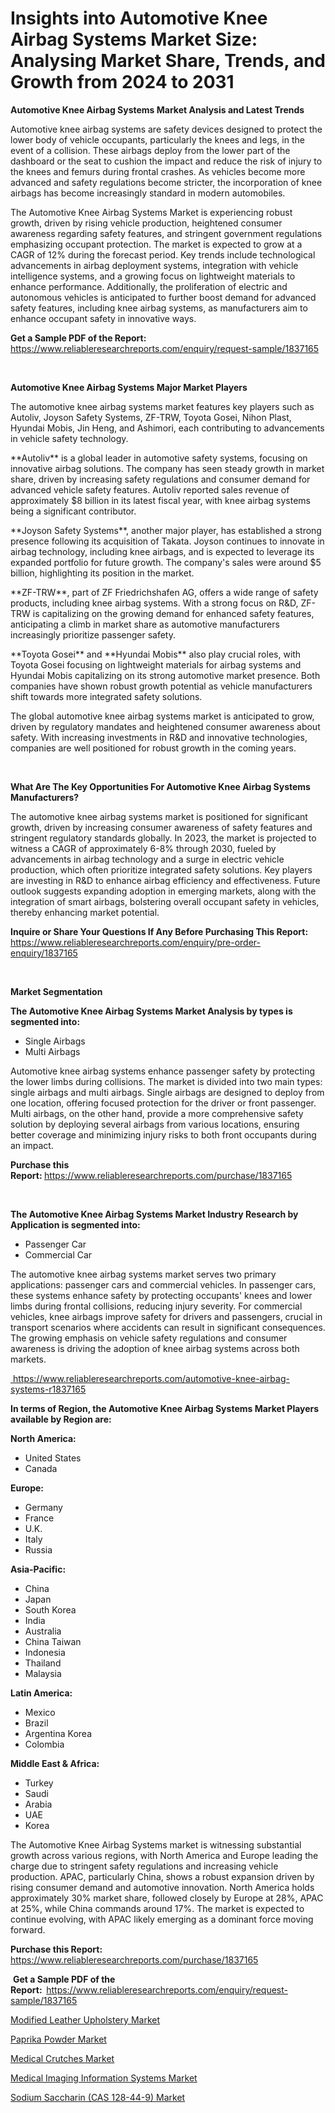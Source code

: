 <p><h1>Insights into Automotive Knee Airbag Systems Market Size: Analysing Market Share, Trends, and Growth from 2024 to 2031</h1></p><p><strong>Automotive Knee Airbag Systems Market Analysis and Latest Trends</strong></p>
<p><p>Automotive knee airbag systems are safety devices designed to protect the lower body of vehicle occupants, particularly the knees and legs, in the event of a collision. These airbags deploy from the lower part of the dashboard or the seat to cushion the impact and reduce the risk of injury to the knees and femurs during frontal crashes. As vehicles become more advanced and safety regulations become stricter, the incorporation of knee airbags has become increasingly standard in modern automobiles.</p><p>The Automotive Knee Airbag Systems Market is experiencing robust growth, driven by rising vehicle production, heightened consumer awareness regarding safety features, and stringent government regulations emphasizing occupant protection. The market is expected to grow at a CAGR of 12% during the forecast period. Key trends include technological advancements in airbag deployment systems, integration with vehicle intelligence systems, and a growing focus on lightweight materials to enhance performance. Additionally, the proliferation of electric and autonomous vehicles is anticipated to further boost demand for advanced safety features, including knee airbag systems, as manufacturers aim to enhance occupant safety in innovative ways.</p></p>
<p><strong>Get a Sample PDF of the Report:&nbsp;</strong> <a href="https://www.reliableresearchreports.com/enquiry/request-sample/1837165?utm_campaign=3&utm_medium=2&utm_source=Github&utm_content=ia&utm_term=04112024&utm_id=automotive-knee-airbag-systems">https://www.reliableresearchreports.com/enquiry/request-sample/1837165</a></p>
<p>&nbsp;</p>
<p><strong>Automotive Knee Airbag Systems Major Market Players</strong></p>
<p><p>The automotive knee airbag systems market features key players such as Autoliv, Joyson Safety Systems, ZF-TRW, Toyota Gosei, Nihon Plast, Hyundai Mobis, Jin Heng, and Ashimori, each contributing to advancements in vehicle safety technology.</p><p>**Autoliv** is a global leader in automotive safety systems, focusing on innovative airbag solutions. The company has seen steady growth in market share, driven by increasing safety regulations and consumer demand for advanced vehicle safety features. Autoliv reported sales revenue of approximately $8 billion in its latest fiscal year, with knee airbag systems being a significant contributor.</p><p>**Joyson Safety Systems**, another major player, has established a strong presence following its acquisition of Takata. Joyson continues to innovate in airbag technology, including knee airbags, and is expected to leverage its expanded portfolio for future growth. The company's sales were around $5 billion, highlighting its position in the market.</p><p>**ZF-TRW**, part of ZF Friedrichshafen AG, offers a wide range of safety products, including knee airbag systems. With a strong focus on R&D, ZF-TRW is capitalizing on the growing demand for enhanced safety features, anticipating a climb in market share as automotive manufacturers increasingly prioritize passenger safety.</p><p>**Toyota Gosei** and **Hyundai Mobis** also play crucial roles, with Toyota Gosei focusing on lightweight materials for airbag systems and Hyundai Mobis capitalizing on its strong automotive market presence. Both companies have shown robust growth potential as vehicle manufacturers shift towards more integrated safety solutions.</p><p>The global automotive knee airbag systems market is anticipated to grow, driven by regulatory mandates and heightened consumer awareness about safety. With increasing investments in R&D and innovative technologies, companies are well positioned for robust growth in the coming years.</p></p>
<p>&nbsp;</p>
<p><strong>What Are The Key Opportunities For Automotive Knee Airbag Systems Manufacturers?</strong></p>
<p><p>The automotive knee airbag systems market is positioned for significant growth, driven by increasing consumer awareness of safety features and stringent regulatory standards globally. In 2023, the market is projected to witness a CAGR of approximately 6-8% through 2030, fueled by advancements in airbag technology and a surge in electric vehicle production, which often prioritize integrated safety solutions. Key players are investing in R&D to enhance airbag efficiency and effectiveness. Future outlook suggests expanding adoption in emerging markets, along with the integration of smart airbags, bolstering overall occupant safety in vehicles, thereby enhancing market potential.</p></p>
<p><strong>Inquire or Share Your Questions If Any Before Purchasing This Report:</strong> <a href="https://www.reliableresearchreports.com/enquiry/pre-order-enquiry/1837165?utm_campaign=3&utm_medium=2&utm_source=Github&utm_content=ia&utm_term=04112024&utm_id=automotive-knee-airbag-systems">https://www.reliableresearchreports.com/enquiry/pre-order-enquiry/1837165</a></p>
<p>&nbsp;</p>
<p><strong>Market Segmentation</strong></p>
<p><strong>The Automotive Knee Airbag Systems Market Analysis by types is segmented into:</strong></p>
<p><ul><li>Single Airbags</li><li>Multi Airbags</li></ul></p>
<p><p>Automotive knee airbag systems enhance passenger safety by protecting the lower limbs during collisions. The market is divided into two main types: single airbags and multi airbags. Single airbags are designed to deploy from one location, offering focused protection for the driver or front passenger. Multi airbags, on the other hand, provide a more comprehensive safety solution by deploying several airbags from various locations, ensuring better coverage and minimizing injury risks to both front occupants during an impact.</p></p>
<p><strong>Purchase this Report:&nbsp;</strong><a href="https://www.reliableresearchreports.com/purchase/1837165?utm_campaign=3&utm_medium=2&utm_source=Github&utm_content=ia&utm_term=04112024&utm_id=automotive-knee-airbag-systems">https://www.reliableresearchreports.com/purchase/1837165</a></p>
<p>&nbsp;</p>
<p><strong>The Automotive Knee Airbag Systems Market Industry Research by Application is segmented into:</strong></p>
<p><ul><li>Passenger Car</li><li>Commercial Car</li></ul></p>
<p><p>The automotive knee airbag systems market serves two primary applications: passenger cars and commercial vehicles. In passenger cars, these systems enhance safety by protecting occupants' knees and lower limbs during frontal collisions, reducing injury severity. For commercial vehicles, knee airbags improve safety for drivers and passengers, crucial in transport scenarios where accidents can result in significant consequences. The growing emphasis on vehicle safety regulations and consumer awareness is driving the adoption of knee airbag systems across both markets.</p></p>
<p><a href="https://www.reliableresearchreports.com/automotive-knee-airbag-systems-r1837165?utm_campaign=3&utm_medium=2&utm_source=Github&utm_content=ia&utm_term=04112024&utm_id=automotive-knee-airbag-systems">&nbsp;https://www.reliableresearchreports.com/automotive-knee-airbag-systems-r1837165</a></p>
<p><strong>In terms of Region, the Automotive Knee Airbag Systems Market Players available by Region are:</strong></p>
<p>
    <p> <strong> North America: </strong>
        <ul>
            <li>United States</li>
            <li>Canada</li>
        </ul>
        </p> 
    <p> <strong> Europe: </strong>
        <ul>
            <li>Germany</li>
            <li>France</li>
            <li>U.K.</li>
            <li>Italy</li>
            <li>Russia</li>
        </ul>
        </p> 
    <p> <strong> Asia-Pacific: </strong>
        <ul>
            <li>China</li>
            <li>Japan</li>
            <li>South Korea</li>
            <li>India</li>
            <li>Australia</li>
            <li>China Taiwan</li>
            <li>Indonesia</li>
            <li>Thailand</li>
            <li>Malaysia</li>
        </ul>
        </p> 
    <p> <strong> Latin America: </strong>
        <ul>
            <li>Mexico</li>
            <li>Brazil</li>
            <li>Argentina Korea</li>
            <li>Colombia</li>
        </ul>
        </p> 
    <p> <strong> Middle East & Africa: </strong>
        <ul>
            <li>Turkey</li>
            <li>Saudi</li>
            <li>Arabia</li>
            <li>UAE</li>
            <li>Korea</li>
        </ul>
    </p>
    </p>
<p><p>The Automotive Knee Airbag Systems market is witnessing substantial growth across various regions, with North America and Europe leading the charge due to stringent safety regulations and increasing vehicle production. APAC, particularly China, shows a robust expansion driven by rising consumer demand and automotive innovation. North America holds approximately 30% market share, followed closely by Europe at 28%, APAC at 25%, while China commands around 17%. The market is expected to continue evolving, with APAC likely emerging as a dominant force moving forward.</p></p>
<p><strong>Purchase this Report: </strong><a href="https://www.reliableresearchreports.com/purchase/1837165?utm_campaign=3&utm_medium=2&utm_source=Github&utm_content=ia&utm_term=04112024&utm_id=automotive-knee-airbag-systems">https://www.reliableresearchreports.com/purchase/1837165</a></p>
<p>&nbsp;<strong>Get a Sample PDF of the Report:&nbsp;&nbsp;</strong><a href="https://www.reliableresearchreports.com/enquiry/request-sample/1837165?utm_campaign=3&utm_medium=2&utm_source=Github&utm_content=ia&utm_term=04112024&utm_id=automotive-knee-airbag-systems">https://www.reliableresearchreports.com/enquiry/request-sample/1837165</a></p>
<p><strong></strong></p>
<p><p><a href="https://github.com/lambertr3e8v/Market-Research-Report-List-1/blob/main/modified-leather-upholstery-market.md?utm_campaign=3&utm_medium=2&utm_source=Github&utm_content=ia&utm_term=04112024&utm_id=automotive-knee-airbag-systems">Modified Leather Upholstery Market</a></p><p><a href="https://www.linkedin.com/pulse/paprika-powder-market-strategic-insights-product-evolution-bjomf?utm_campaign=3&utm_medium=2&utm_source=Github&utm_content=ia&utm_term=04112024&utm_id=automotive-knee-airbag-systems">Paprika Powder Market</a></p><p><a href="https://issuu.com/reportprime-2/docs/medical-crutches-market-size-2030.p_a84e8fd14f9487?utm_campaign=3&utm_medium=2&utm_source=Github&utm_content=ia&utm_term=04112024&utm_id=automotive-knee-airbag-systems">Medical Crutches Market</a></p><p><a href="https://issuu.com/reportprime-2/docs/medical-imaging-information-systems_27fc151bb5ea56?utm_campaign=3&utm_medium=2&utm_source=Github&utm_content=ia&utm_term=04112024&utm_id=automotive-knee-airbag-systems">Medical Imaging Information Systems Market</a></p><p><a href="https://www.linkedin.com/pulse/digital-transformation-sodium-saccharin-cas-128-44-9-industry-ss6of?utm_campaign=3&utm_medium=2&utm_source=Github&utm_content=ia&utm_term=04112024&utm_id=automotive-knee-airbag-systems">Sodium Saccharin (CAS 128-44-9) Market</a></p></p>